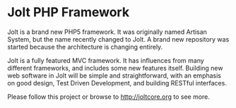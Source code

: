 # Jolt PHP Framework

Jolt is a brand new PHP5 framework. It was originally named Artisan System, but the name recently changed to Jolt. A brand new repository was started because the architecture is changing entirely.

Jolt is a fully featured MVC framework. It has influences from many different frameworks, and includes some new features itself. Building new web software in Jolt will be simple and straightforward, with an emphasis on good design, Test Driven Development, and building RESTful interfaces.

Please follow this project or browse to http://joltcore.org to see more.
